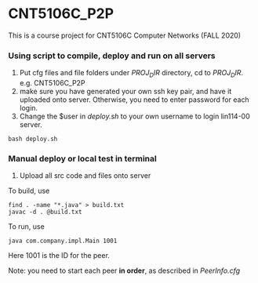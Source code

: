 # CNT5106C_P2P
This is a course project for CNT5106C Computer Networks (FALL 2020)

### Using script to compile, deploy and run on all servers
1. Put cfg files and file folders under *$PROJ_DIR$* directory, cd to *$PROJ_DIR$*. e.g. CNT5106C_P2P
1. make sure you have generated your own ssh key pair, and have it uploaded onto server.
   Otherwise, you need to enter password for each login.
2. Change the $user in *deploy.sh* to your own username to login lin114-00 server.
```
bash deploy.sh
```

### Manual deploy or local test in terminal
1. Upload all src code and files onto server

To build, use
```
find . -name "*.java" > build.txt
javac -d . @build.txt
```
To run, use
```
java com.company.impl.Main 1001
```
Here 1001 is the ID for the peer.

Note: you need to start each peer **in order**, as described in *PeerInfo.cfg*


